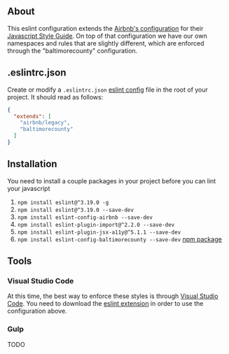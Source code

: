 ## About
This eslint configuration extends the [Airbnb's configuration](https://www.npmjs.com/package/eslint-config-airbnb) for their [Javascript Style Guide](https://github.com/airbnb/javascript). On top of that configuration we have our own namespaces and rules that are slightly different, which are enforced through the "baltimorecounty" configuration.

## .eslintrc.json
Create or modify a ```.eslintrc.json``` [eslint config](http://eslint.org/docs/user-guide/configuring) file in the root of your project. It should read as follows:
```json
{
  "extends": [
    "airbnb/legacy",
    "baltimorecounty"
  ]
}
```

## Installation
You need to install a couple packages in your project before you can lint your javascript

1. ```npm install eslint@^3.19.0 -g```
1. ```npm install eslint@^3.19.0 --save-dev```
1. ```npm install eslint-config-airbnb --save-dev```
1. ```npm install eslint-plugin-import@^2.2.0 --save-dev```
1. ```npm install eslint-plugin-jsx-a11y@^5.1.1 --save-dev```
1. ```npm install eslint-config-baltimorecounty --save-dev``` [npm package](https://www.npmjs.com/package/eslint-config-baltimorecounty)

## Tools

### Visual Studio Code
At this time, the best way to enforce these styles is through [Visual Studio Code](https://code.visualstudio.com/). You need to download the [eslint extension](https://marketplace.visualstudio.com/items?itemName=dbaeumer.vscode-eslint) in order to use the configuration above.

### Gulp
TODO

